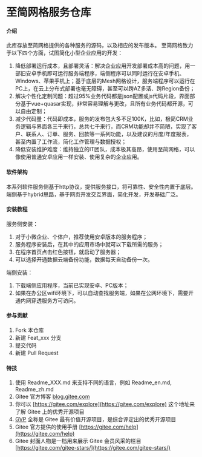 # 至简网格服务仓库

#### 介绍
此库存放至简网格提供的各种服务的源码，以及相应的发布版本。
至简网格致力于以下四个方面，试图简化小型企业应用的开发：
1.  降低部署运行成本，且部署灵活：解决企业应用开发部署成本高的问题，用一部旧安卓手机即可运行服务端程序，端侧程序可以同时运行在安卓手机、Windows、苹果手机上；基于底层的Mesh网格设计，服务端程序可以运行在PC上，在云上分布式部署也毫无障碍，甚至可以跨AZ多活、跨Region备份；
2.  解决个性化定制问题：超过95%业务代码都是json配置或js代码片段，界面部分基于vue+quasar实现，非常容易理解与更改，且所有业务代码都开源，可以自由定制；
3.  减少代码量：代码即成本，服务的发布包大多不足100K，比如，极简CRM业务逻辑与界面各三千来行，总共七千来行，而CRM功能却并不简陋，实现了客户、联系人、订单、服务、回款等一系列功能，以及建议的月度/年度报表，甚至内置了工作流，简化工作管理与数据授权；
4.  降低安装维护难度：维持独立的IT团队，成本极其高昂，使用至简网格，可以像使用普通安卓应用一样安装、使用复杂的企业应用。

#### 软件架构
本系列软件服务侧基于http协议，提供服务接口，将可靠性、安全性内置于底层。
端侧基于hybrid思路，基于网页开发交互界面，简化开发，开发基础广泛。


#### 安装教程
服务侧安装：
1.  对于小微企业、个体户，推荐使用安卓版本的服务程序；
2.  服务程序安装后，在其中的应用市场中就可以下载所需的服务；
3.  在程序首页点击红色按钮，就启动了服务器；
4.  可以选择开通数据云端备份功能，数据每天自动备份一次。

端侧安装：
1.  下载端侧应用程序，当前已实现安卓、PC版本；
2.  如果在办公区wifi环境下，可以自动查找服务端，如果在公网环境下，需要开通内网穿透服务方可访问。


#### 参与贡献

1.  Fork 本仓库
2.  新建 Feat_xxx 分支
3.  提交代码
4.  新建 Pull Request


#### 特技

1.  使用 Readme\_XXX.md 来支持不同的语言，例如 Readme\_en.md, Readme\_zh.md
2.  Gitee 官方博客 [blog.gitee.com](https://blog.gitee.com)
3.  你可以 [https://gitee.com/explore](https://gitee.com/explore) 这个地址来了解 Gitee 上的优秀开源项目
4.  [GVP](https://gitee.com/gvp) 全称是 Gitee 最有价值开源项目，是综合评定出的优秀开源项目
5.  Gitee 官方提供的使用手册 [https://gitee.com/help](https://gitee.com/help)
6.  Gitee 封面人物是一档用来展示 Gitee 会员风采的栏目 [https://gitee.com/gitee-stars/](https://gitee.com/gitee-stars/)
